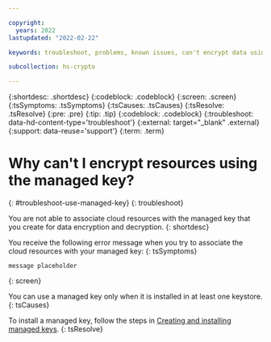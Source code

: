 ```yaml
---

copyright:
  years: 2022
lastupdated: "2022-02-22"

keywords: troubleshoot, problems, known issues, can't encrypt data using managed keys

subcollection: hs-crypto

---
```


{:shortdesc: .shortdesc}
{:codeblock: .codeblock}
{:screen: .screen}
{:tsSymptoms: .tsSymptoms}
{:tsCauses: .tsCauses}
{:tsResolve: .tsResolve}
{:pre: .pre}
{:tip: .tip}
{:codeblock: .codeblock}
{:troubleshoot: data-hd-content-type='troubleshoot'}
{:external: target="_blank" .external}
{:support: data-reuse='support'}
{:term: .term}

# Why can't I encrypt resources using the managed key?
{: #troubleshoot-use-managed-key}
{: troubleshoot}

You are not able to associate cloud resources with the managed key that you create for data encryption and decryption.
{: shortdesc}

You receive the following error message when you try to associate the cloud resources with your managed key:
{: tsSymptoms}

```
message placeholder
```
{: screen}

You can use a managed key only when it is installed in at least one keystore.
{: tsCauses}

To install a managed key, follow the steps in [Creating and installing managed keys](/docs/hs-crypto?topic=hs-crypto-create-managed-keys).
{: tsResolve}

